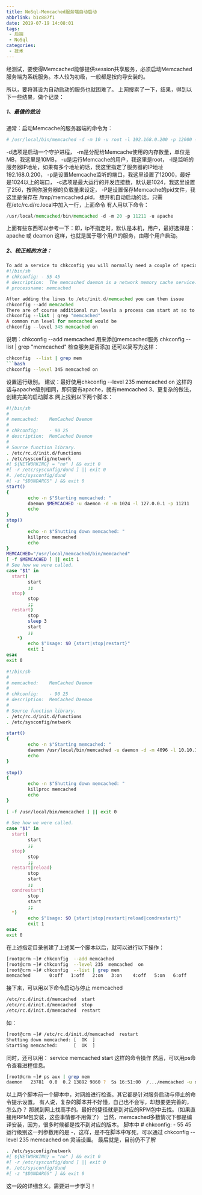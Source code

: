 ```yaml
---
title: NoSql-Memcached服务端自动启动
abbrlink: b1c887f1
date: 2019-07-19 14:08:01
tags:
 - 后端
 - NoSql
categories:
 - 技术
---
```


经测试，要使得Memcached能够提供session共享服务，必须启动Memcached服务端为系统服务。本人较为初级，一般都是按向导安装的。

所以，要将其设为自动启动的服务也就困难了。
上网搜索了一下，结果，得到以下一些结果，做个记录：
##### 1、最傻的做法 #####
通常：启动Memcache的服务器端的命令为：
```php
# /usr/local/bin/memcached -d -m 10 -u root -l 192.168.0.200 -p 12000 -c 256 -P /tmp/memcached.pid
```
-d选项是启动一个守护进程，
-m是分配给Memcache使用的内存数量，单位是MB，我这里是10MB，
-u是运行Memcache的用户，我这里是root，
-l是监听的服务器IP地址，如果有多个地址的话，我这里指定了服务器的IP地址192.168.0.200，
-p是设置Memcache监听的端口，我这里设置了12000，最好是1024以上的端口，
-c选项是最大运行的并发连接数，默认是1024，我这里设置了256，按照你服务器的负载量来设定，
-P是设置保存Memcache的pid文件，我这里是保存在 /tmp/memcached.pid，
想开机自动启动的话，只需在/etc/rc.d/rc.local中加入一行，上面命令
有人用以下命令：
````php
/usr/local/memcached/bin/memcached -d -m 20 -p 11211 -u apache
````
上面有些东西可以参考一下：即，ip不指定时，默认是本机，用户，最好选择是：apache 或 deamon
这样，也就是属于哪个用户的服务，由哪个用户启动。
 
##### 2、较正规的方法： #####
```php
To add a service to chkconfig you will normally need a couple of special comments below the shebang of a shell script:
#!/bin/sh   
# chkconfig: - 55 45  
# description:  The memcached daemon is a network memory cache service.   
# processname: memcached  

After adding the lines to /etc/init.d/memcached you can then issue
chkconfig --add memcached
There are of course additional run levels a process can start at so to check that you would issue
chkconfig --list | grep "memcached"
A common run level for memcached would be
chkconfig --level 345 memcached on
```
说明：chkconfig --add memcached 用来添加memcached服务
chkconfig --list | grep "memcached" 检查服务是否添加
还可以简写为这样：
```bash
chkconfig  --list | grep mem
```bash
chkconfig --level 345 memcached on
```
设置运行级别。
建议：最好使用chkconfig --level 235 memcached on 这样的话与apache级别相同，即只要有apache，就有memcached
3、更复杂的做法，创建完美的启动脚本
网上找到以下两个脚本：
 
 ```bash
 #!/bin/sh   
 #   
 # memcached:    MemCached Daemon   
 #   
 # chkconfig:    - 90 25  
 # description:  MemCached Daemon   
 #   
 # Source function library.   
 . /etc/rc.d/init.d/functions   
 . /etc/sysconfig/network   
 #[ ${NETWORKING} = "no" ] && exit 0  
 #[ -r /etc/sysconfig/dund ] || exit 0  
 #. /etc/sysconfig/dund   
 #[ -z "$DUNDARGS" ] && exit 0  
 start()   
 {   
         echo -n $"Starting memcached: "  
         daemon $MEMCACHED -u daemon -d -m 1024 -l 127.0.0.1 -p 11211  
         echo   
 }   
 stop()   
 {   
         echo -n $"Shutting down memcached: "  
         killproc memcached   
         echo   
 }   
 MEMCACHED="/usr/local/memcached/bin/memcached"  
 [ -f $MEMCACHED ] || exit 1  
 # See how we were called.   
 case "$1" in   
   start)   
         start   
         ;;   
   stop)   
         stop   
         ;;   
   restart)   
         stop   
         sleep 3  
         start   
         ;;   
     *)   
         echo $"Usage: $0 {start|stop|restart}"  
         exit 1  
 esac   
 exit 0  
   
 #!/bin/sh   
 #   
 # memcached:    MemCached Daemon   
 #   
 # chkconfig:    - 90 25    
 # description:  MemCached Daemon   
 #   
 # Source function library.   
 . /etc/rc.d/init.d/functions   
 . /etc/sysconfig/network   
     
 start()    
 {   
         echo -n $"Starting memcached: "  
         daemon /usr/local/bin/memcached -u daemon -d -m 4096 -l 10.10.10.220 -p 58728  
         echo   
 }   
     
 stop()    
 {   
         echo -n $"Shutting down memcached: "  
         killproc memcached    
         echo   
 }   
     
 [ -f /usr/local/bin/memcached ] || exit 0  
     
 # See how we were called.   
 case "$1" in   
   start)   
         start   
         ;;   
   stop)   
         stop   
         ;;   
   restart|reload)   
         stop   
         start   
         ;;   
   condrestart)   
         stop   
         start   
         ;;   
   *)   
         echo $"Usage: $0 {start|stop|restart|reload|condrestart}"  
         exit 1  
 esac   
 exit 0  
 ```

在上述指定目录创建了上述某一个脚本以后，就可以进行以下操作：
 ```bash
 [root@crm ~]# chkconfig  --add memcached 
 [root@crm ~]# chkconfig  --level 235  memcached  on
 [root@crm ~]# chkconfig  --list | grep mem
 memcached       0:off   1:off   2:on   3:on    4:off   5:on   6:off
 ```
接下来，可以用以下命令启动与停止 memcached
```bash
/etc/rc.d/init.d/memcached  start  
/etc/rc.d/init.d/memcached  stop
/etc/rc.d/init.d/memcached  restart
```
如： 
```bash
[root@crm ~]# /etc/rc.d/init.d/memcached  restart
Shutting down memcached: [  OK  ]
Starting memcached:      [  OK  ]
```
同时，还可以用：
service memcached start
这样的命令操作
然后，可以用ps命令查看进程信息。
```bash
[root@crm ~]# ps aux | grep mem
daemon   23781  0.0  0.2 13892 9860 ?  Ss 16:51:00  /.../memcached -u daemon -d -m 1024 -l 172.16.0.106 -p 11211
```
以上两个脚本前一个脚本中，对网络进行检查。其它都是针对服务启动与停止的命令提示设置。
有人说，复杂的脚本并不好懂，自己也不会写，却想要更完善的，怎么办？
那就到网上找高手的。最好的捷径就是到对应的RPM包中去找。（如果直接用RPM包安装，这些事情都不用做了）
当然，memcached多数情况下都是编译安装，因为，很多时候都是找不到对应的版本。
脚本中 # chkconfig: - 55 45 运行级别这一列参数用的是 -，这样，是不在脚本中写死，可以通过 chkconfig  --level 235  memcached  on 灵活设置。
最后就是，目前仍不了解
```bash
. /etc/sysconfig/network
#[ ${NETWORKING} = "no" ] && exit 0
#[ -r /etc/sysconfig/dund ] || exit 0
#. /etc/sysconfig/dund
#[ -z "$DUNDARGS" ] && exit 0
```
这一段的详细含义。需要进一步学习！